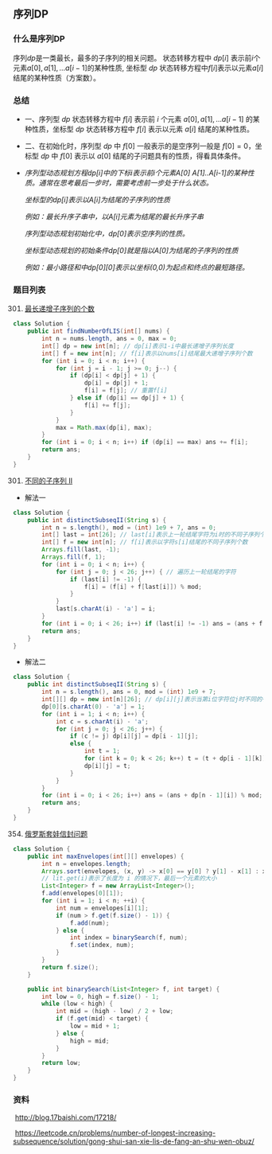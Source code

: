 ## 序列DP
### 什么是序列DP
序列$dp$是一类最长，最多的子序列的相关问题。 状态转移方程中 $dp[i]$ 表示前$i$个元素$a [0],a [1],…a [i-1]$的某种性质, 坐标型 $dp$ 状态转移方程中$f [i]$表示以元素$a [i]$结尾的某种性质（方案数）。
### 总结
- 一、序列型 $dp$ 状态转移方程中 $f[i]$ 表示前 $i$ 个元素 $a[0],a[1],...a[i-1]$ 的某种性质，坐标型 $dp$ 状态转移方程中 $f[i]$ 表示以元素 $a[i]$ 结尾的某种性质。
- 二、在初始化时，序列型 $dp$ 中 $f[0]$ 一般表示的是空序列一般是 $f[0] = 0$，坐标型 $dp$ 中 $f[0]$ 表示以 $a[0]$ 结尾的子问题具有的性质，得看具体条件。
- *序列型动态规划方程dp[i]中的下标i表示前i个元素A[0] A[1]..A[i-1]的某种性质。通常在思考最后一步时，需要考虑前一步处于什么状态。*

    *坐标型的dp[i]表示以A[i]为结尾的子序列的性质*

    *例如：最长升序子串中，以A[i]元素为结尾的最长升序子串*

    *序列型动态规划初始化中，dp[0]表示空序列的性质。*

    *坐标型动态规划的初始条件dp[0]就是指以A[0]为结尾的子序列的性质*

    *例如：最小路径和中dp[0][0]表示以坐标(0,0)为起点和终点的最短路径。*
### 题目列表

301. [最长递增子序列的个数](https://leetcode.cn/problems/number-of-longest-increasing-subsequence/)

```java
class Solution {
    public int findNumberOfLIS(int[] nums) {
    	int n = nums.length, ans = 0, max = 0;
        int[] dp = new int[n]; // dp[i]表示1-i中最长递增子序列长度
        int[] f = new int[n]; // f[i]表示以nums[i]结尾最大递增子序列个数
        for (int i = 0; i < n; i++) {
            for (int j = i - 1; j >= 0; j--) {
                if (dp[i] < dp[j] + 1) {
                    dp[i] = dp[j] + 1;
                    f[i] = f[j]; // 重置f[i]
                } else if (dp[i] == dp[j] + 1) {
                    f[i] += f[j];
                }
            }
         	max = Math.max(dp[i], max);
        }
        for (int i = 0; i < n; i++) if (dp[i] == max) ans += f[i];
        return ans;
    }
}
```

301. [不同的子序列 II](https://leetcode.cn/problems/distinct-subsequences-ii/)

- 解法一

```java
class Solution {
    public int distinctSubseqII(String s) {
    	int n = s.length(), mod = (int) 1e9 + 7, ans = 0;
        int[] last = int[26]; // last[i]表示上一轮结尾字符为i时的不同子序列个数
        int[] f = new int[n]; // f[i]表示以字符s[i]结尾的不同子序列个数
        Arrays.fill(last, -1);
        Arrays.fill(f, 1);
        for (int i = 0; i < n; i++) {
            for (int j = 0; j < 26; j++) { // 遍历上一轮结尾的字符
                if (last[i] != -1) {
                    f[i] = (f[i] + f[last[i]]) % mod;
                }
            }
            last[s.charAt(i) - 'a'] = i;
        }
        for (int i = 0; i < 26; i++) if (last[i] != -1) ans = (ans + f[last[i]]) % mod;
        return ans;
    }
}
```

- 解法二

```java
class Solution {
    public int distinctSubseqII(String s) {
        int n = s.length(), ans = 0, mod = (int) 1e9 + 7;
        int[][] dp = new int[n][26]; // dp[i][j]表示当第i位字符位j时不同的子序列个数
        dp[0][s.charAt(0) - 'a'] = 1;
        for (int i = 1; i < n; i++) {
            int c = s.charAt(i) - 'a';
            for (int j = 0; j < 26; j++) {
                if (c != j) dp[i][j] = dp[i - 1][j];
                else {
                    int t = 1;
                    for (int k = 0; k < 26; k++) t = (t + dp[i - 1][k]) % mod;
                    dp[i][j] = t;
                }
            }
        }
        for (int i = 0; i < 26; i++) ans = (ans + dp[n - 1][i]) % mod;
        return ans;
    }
}
```

354. [俄罗斯套娃信封问题](https://leetcode.cn/problems/russian-doll-envelopes/)

```java
class Solution {
    public int maxEnvelopes(int[][] envelopes) {
        int n = envelopes.length;
        Arrays.sort(envelopes, (x, y) -> x[0] == y[0] ? y[1] - x[1] : x[0] - y[0]);
        // lit.get(i)表示了长度为 i 的情况下，最后一个元素的大小
        List<Integer> f = new ArrayList<Integer>();
        f.add(envelopes[0][1]);
        for (int i = 1; i < n; ++i) {
            int num = envelopes[i][1];
            if (num > f.get(f.size() - 1)) {
                f.add(num);
            } else {
                int index = binarySearch(f, num);
                f.set(index, num);
            }
        }
        return f.size();
    }

    public int binarySearch(List<Integer> f, int target) {
        int low = 0, high = f.size() - 1;
        while (low < high) {
            int mid = (high - low) / 2 + low;
            if (f.get(mid) < target) {
                low = mid + 1;
            } else {
                high = mid;
            }
        }
        return low;
    }
}
```

### 资料

​		http://blog.17baishi.com/17218/

​		https://leetcode.cn/problems/number-of-longest-increasing-subsequence/solution/gong-shui-san-xie-lis-de-fang-an-shu-wen-obuz/